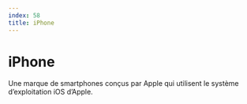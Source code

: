 ```yaml
---
index: 58
title: iPhone
---
```

# iPhone

Une marque de smartphones conçus par Apple qui utilisent le système d’exploitation iOS d’Apple.